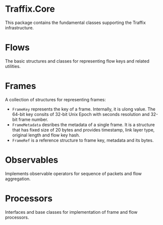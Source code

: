 ﻿# Traffix.Core

This package contains the fundamental classes supporting the Traffix infrastructure. 

# Flows

The basic structures and classes for representing flow keys and related utilities.

# Frames

A collection of structures for representing frames:

* `FrameKey` represents the key of a frame. Internally, it is ulong value. The 64-bit key consits of 32-bit Unix Epoch with seconds resolution and 32-bit frame number.
* `FrameMetadata` desribes the metadata of a single frame. It is a structure that has fixed size of 20 bytes and provides timestamp, link layer type, original length and flow key hash.
* `FrameRef` is a reference structure to frame key, metadata and its bytes.

# Observables

Implements observable operators for sequence of packets and flow aggregation. 

# Processors

Interfaces and base classes for implementation of frame and flow processors.
